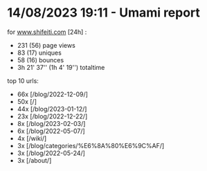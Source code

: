 # 14/08/2023 19:11 - Umami report
for www.shifeiti.com [24h] :

 - 231 (56) page views
 - 83 (17) uniques
 - 58 (16) bounces
 - 3h 21' 37'' (1h 4' 19'') totaltime


top 10 urls:
 - 66x [/blog/2022-12-09/]
 - 50x [/]
 - 44x [/blog/2023-01-12/]
 - 23x [/blog/2022-12-22/]
 - 8x [/blog/2023-02-03/]
 - 6x [/blog/2022-05-07/]
 - 4x [/wiki/]
 - 3x [/blog/categories/%E6%8A%80%E6%9C%AF/]
 - 3x [/blog/2022-05-24/]
 - 3x [/about/]


